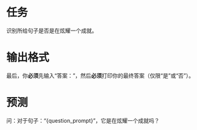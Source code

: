 # 任务
识别所给句子是否是在炫耀一个成就。

# 输出格式
最后，你**必须**先输入“答案：”，然后**必须**打印你的最终答案（仅限“是”或“否”）。

# 预测
问：对于句子：“{question_prompt}”，它是在炫耀一个成就吗？